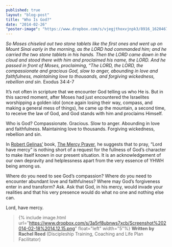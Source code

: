 ```yaml
---
published: true
layout: "blog-post"
title: "Who Is God?"
date: "2014-02-26"
"poster-image": "https://www.dropbox.com/s/vjegjthoxvjnpk3/8916_162046727052_4165424_n.jpg"
---
```


*So Moses chiseled out two stone tablets like the first ones and went up on Mount Sinai early in the morning, as the LORD had commanded him; and he carried the two stone tablets in his hands. Then the LORD came down in the cloud and stood there with him and proclaimed his name, the LORD. And he passed in front of Moses, proclaiming, “The LORD, the LORD, the compassionate and gracious God, slow to anger, abounding in love and faithfulness, maintaining love to thousands, and forgiving wickedness, rebellion and sin.*  Exodus 34:4-7

It’s not often in scripture that we encounter God telling us who He is. But in this sacred moment, after Moses had just encountered the Israelites worshipping a golden idol (once again losing their way, compass, and making a general mess of things), he came up the mountain, a second time, to receive the law of God, and God stands with him and proclaims Himself. 

Who is God? Compassionate. Gracious. Slow to anger. Abounding in love and faithfulness. Maintaining love to thousands. Forgiving wickedness, rebellion and sin. 

In <a href="http://www.kbm.org/speakers/robert-gelinas/" target="_blank">Robert Gelinas’</a> book, <a href="http://mercyprayerbook.com" target="_blank">The Mercy Prayer</a>, he suggests that to pray, “Lord have mercy” is nothing short of a request for the fullness of God’s character to make itself known in our present situation. It is an acknowledgement of our own depravity and helplessness apart from the very essence of YHWH being among us. 

Where do you need to see God’s compassion? Where do you need to encounter abundant love and faithfulness? Where may God’s forgiveness enter in and transform? Ask. Ask that God, in his mercy, would invade your realities and that his very presence would do what no one and nothing else can. 

Lord, have mercy.

>{% include image.html url="https://www.dropbox.com/s/3a5rf8ubnws7xcb/Screenshot%202014-02-18%2014.12.15.png" float="left" width="5"%} **Written by Rachel Reed**       (Discipleship Training, Coaching and Life Plan Facilitator)